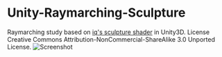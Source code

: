 # Unity-Raymarching-Sculpture
Raymarching study based on [iq's sculpture shader](https://www.shadertoy.com/view/XtjSDK) in Unity3D.
License Creative Commons Attribution-NonCommercial-ShareAlike 3.0 Unported License.
![Screenshot](Screehshot.png)
